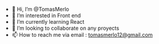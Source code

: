 - 👋 Hi, I’m @TomasMerlo
- 👀 I’m interested in Front end
- 🌱 I’m currently learning React
- 💞️ I’m looking to collaborate on any proyects
- 📫 How to reach me via email : tomasmerlo12@gmail.com

<!---
TomasMerlo/TomasMerlo is a ✨ special ✨ repository because its `README.md` (this file) appears on your GitHub profile.
You can click the Preview link to take a look at your changes.
--->
